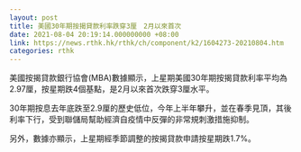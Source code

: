 ```yaml
---
layout: post
title: 美國30年期按揭貸款利率跌穿3厘　2月以來首次
date: 2021-08-04 20:19:14.000000000 +08:00
link: https://news.rthk.hk/rthk/ch/component/k2/1604273-20210804.htm
categories: rthk
---
```


美國按揭貸款銀行協會(MBA)數據顯示，上星期美國30年期按揭貸款利率平均為2.97厘，按星期跌4個基點，是2月以來首次跌穿3厘水平。

30年期按息去年底跌至2.9厘的歷史低位，今年上半年攀升，並在春季見頂，其後利率下行，受到聯儲局幫助經濟自疫情中反彈的非常規刺激措施抑制。

另外，數據亦顯示，上星期經季節調整的按揭貸款申請按星期跌1.7%。
